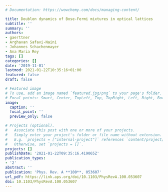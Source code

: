 ```yaml
---
# Documentation: https://wowchemy.com/docs/managing-content/

title: Doublon dynamics of Bose-Fermi mixtures in optical lattices
subtitle: ''
summary: ''
authors:
- gaerttner
- Arghavan Safavi-Naini
- Johannes Schachenmayer
- Ana Maria Rey
tags: []
categories: []
date: '2019-11-01'
lastmod: 2021-01-22T10:35:16+01:00
featured: false
draft: false

# Featured image
# To use, add an image named `featured.jpg/png` to your page's folder.
# Focal points: Smart, Center, TopLeft, Top, TopRight, Left, Right, BottomLeft, Bottom, BottomRight.
image:
  caption: ''
  focal_point: ''
  preview_only: false

# Projects (optional).
#   Associate this post with one or more of your projects.
#   Simply enter your project's folder or file name without extension.
#   E.g. `projects = ["internal-project"]` references `content/project/deep-learning/index.md`.
#   Otherwise, set `projects = []`.
projects: []
publishDate: '2021-01-22T09:35:16.419065Z'
publication_types:
- '2'
abstract: ''
publication: 'Phys. Rev. A **100**, 053607'
url_pdf: https://link.aps.org/doi/10.1103/PhysRevA.100.053607
doi: 10.1103/PhysRevA.100.053607
---
```

